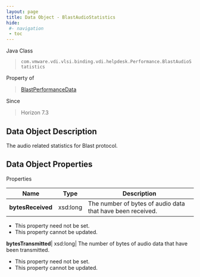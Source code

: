 ```yaml
---
layout: page
title: Data Object - BlastAudioStatistics
hide:
 #- navigation
 - toc
---
```






Java Class  
> `com.vmware.vdi.vlsi.binding.vdi.helpdesk.Performance.BlastAudioStatistics`

Property of  
> [BlastPerformanceData](vdi.helpdesk.Performance.BlastPerformanceData.md#field_detail)

Since  
> Horizon 7.3


## Data Object Description 

The audio related statistics for Blast protocol. 

## Data Object Properties

Properties

Name |  Type |  Description   
---|---|---  
**bytesReceived**|  xsd:long|  The number of bytes of audio data that have been received.   


 * This property need not be set.
 * This property cannot be updated.

  
**bytesTransmitted**|  xsd:long|  The number of bytes of audio data that have been transmitted.   


 * This property need not be set.
 * This property cannot be updated.

  
  
  
   
  
  
